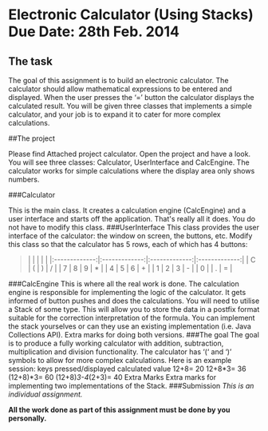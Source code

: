 Electronic Calculator (Using Stacks) Due Date: 28th Feb. 2014
====



The task
---

The goal of this assignment is to build an electronic calculator. The calculator should allow mathematical expressions to be entered and displayed. When the user presses the ‘=’ button the calculator displays the calculated result. You will be given three classes that implements a simple calculator, and your job is to expand it to cater for more complex calculations.


##The project


Please find Attached project calculator. Open the project and have a look. You will see three classes: Calculator, UserInterface and CalcEngine. The calculator works for simple calculations where the display area only shows numbers.

###Calculator


This is the main class. It creates a calculation engine (CalcEngine) and a user interface and starts off the application. That's really all it does. You do not have to modify this class.
###UserInterface
This class provides the user interface of the calculator: the window on screen, the buttons, etc. Modify this class so that the calculator has 5 rows, each of which has 4 buttons:

>|  |  |  |   |
|:-------------:|:-------------:|:-------------:|:-------------:|
| C | ( | ) | / |
| 7 | 8 | 9 | * |
| 4 | 5 | 6 | + |
| 1 | 2 | 3 | - |
| 0 |   | . | = |

###CalcEngine
This is where all the real work is done. The calculation engine is responsible for implementing the logic of the calculator. It gets informed of button pushes and does the calculations.
You will need to utilise a Stack of some type. This will allow you to store the data in a postfix format suitable for the correction interpretation of the formula. You can implement the stack yourselves or can they use an existing implementation (i.e. Java Collections API). Extra marks for doing both versions.
###The goal 
The goal is to produce a fully working calculator with addition, subtraction, multiplication and division functionality. The calculator has ‘(‘ and ‘)’ symbols to allow for more complex calculations. Here is an example session:
keys pressed/displayed calculated value 12+8= 20
12+8*3= 36
(12+8)*3= 60
(12+8)*3-4*(2+3)= 40
Extra Marks
Extra marks for implementing two implementations of the Stack.
###Submission 
*This is an individual assignment.* 

**All the work done as part of this assignment must be done by you personally.**